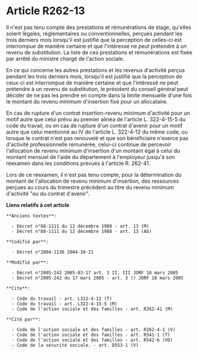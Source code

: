 # Article R262-13

Il n'est pas tenu compte des prestations et rémunérations de stage, qu'elles soient légales, réglementaires ou
conventionnelles, perçues pendant les trois derniers mois lorsqu'il est justifié que la perception de celles-ci est
interrompue de manière certaine et que l'intéressé ne peut prétendre à un revenu de substitution. La liste de ces prestations
et rémunérations est fixée par arrêté du ministre chargé de l'action sociale.

En ce qui concerne les autres prestations et les revenus d'activité perçus pendant les trois derniers mois, lorsqu'il est
justifié que la perception de ceux-ci est interrompue de manière certaine et que l'intéressé ne peut prétendre à un revenu de
substitution, le président du conseil général peut décider de ne pas les prendre en compte dans la limite mensuelle d'une
fois le montant du revenu minimum d'insertion fixé pour un allocataire.

En cas de rupture d'un contrat insertion-revenu minimum d'activité pour un motif autre que celui prévu au premier alinéa de
l'article L. 322-4-15-5 du code du travail, ou en cas de rupture d'un contrat d'avenir pour un motif autre que celui
mentionné au IV de l'article L. 322-4-12 du même code, ou lorsque le contrat n'est pas renouvelé et que son bénéficiaire
n'exerce pas d'activité professionnelle rémunérée, celui-ci continue de percevoir l'allocation de revenu minimum d'insertion
d'un montant égal à celui du montant mensuel de l'aide du département à l'employeur jusqu'à son réexamen dans les conditions
prévues à l'article R. 262-41.

Lors de ce réexamen, il n'est pas tenu compte, pour la détermination du montant de l'allocation de revenu minimum
d'insertion, des ressources perçues au cours du trimestre précédent au titre du revenu minimum d'activité "ou du contrat
d'avenir".

**Liens relatifs à cet article**

	**Anciens textes**:

	  - Décret n°88-1111 du 12 décembre 1988 - art. 13 (M)
	  - Décret n°88-1111 du 12 décembre 1988 - art. 13 (Ab)

	**Codifié par**:

	  - Décret n°2004-1136 2004-10-21

	**Modifié par**:

	  - Décret n°2005-242 2005-03-17 art. 3 II, III JORF 18 mars 2005
	  - Décret n°2005-242 du 17 mars 2005 - art. 3 () JORF 18 mars 2005

	**Cite**:

	  - Code du travail - art. L322-4-12 (T)
	  - Code du travail - art. L322-4-15-5 (M)
	  - Code de l'action sociale et des familles - art. R262-41 (M)

	**Cité par**:

	  - Code de l'action sociale et des familles - art. R262-4-1 (V)
	  - Code de l'action sociale et des familles - art. R541-1 (T)
	  - Code de l'action sociale et des familles - art. R542-6 (VD)
	  - Code de la sécurité sociale. - art. D553-1 (V)
